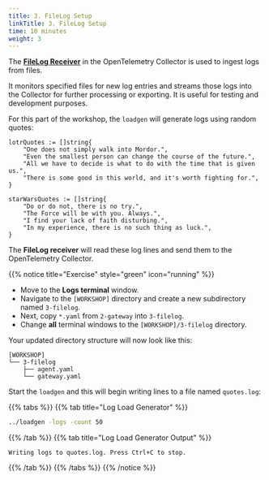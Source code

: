 ```yaml
---
title: 3. FileLog Setup
linkTitle: 3. FileLog Setup
time: 10 minutes
weight: 3
---
```


The [**FileLog Receiver**](https://github.com/open-telemetry/opentelemetry-collector-contrib/blob/main/receiver/filelogreceiver/README.md) in the OpenTelemetry Collector is used to ingest logs from files.

It monitors specified files for new log entries and streams those logs into the Collector for further processing or exporting. It is useful for testing and development purposes.

For this part of the workshop, the `loadgen` will generate logs using random quotes:

```golang
lotrQuotes := []string{
    "One does not simply walk into Mordor.",
    "Even the smallest person can change the course of the future.",
    "All we have to decide is what to do with the time that is given us.",
    "There is some good in this world, and it's worth fighting for.",
}

starWarsQuotes := []string{
    "Do or do not, there is no try.",
    "The Force will be with you. Always.",
    "I find your lack of faith disturbing.",
    "In my experience, there is no such thing as luck.",
}
```

The **FileLog receiver** will read these log lines and send them to the OpenTelemetry Collector.

{{% notice title="Exercise" style="green" icon="running" %}}

- Move to the **Logs terminal** window.
- Navigate to the `[WORKSHOP]` directory and create a new subdirectory named `3-filelog`.
- Next, copy `*.yaml` from `2-gateway` into `3-filelog`.
- Change **all** terminal windows to the `[WORKSHOP]/3-filelog` directory.

Your updated directory structure will now look like this:

```text { title="Updated Directory Structure" }
[WORKSHOP]
└── 3-filelog
    ├── agent.yaml
    └── gateway.yaml
```

Start the `loadgen` and this will begin writing lines to a file named `quotes.log`:

{{% tabs %}}
{{% tab title="Log Load Generator" %}}

```bash { title="Start the Log Load Generator" }
../loadgen -logs -count 50
```

{{% /tab %}}
{{% tab title="Log Load Generator Output" %}}

```text
Writing logs to quotes.log. Press Ctrl+C to stop.
```

{{% /tab %}}
{{% /tabs %}}
{{% /notice %}}
